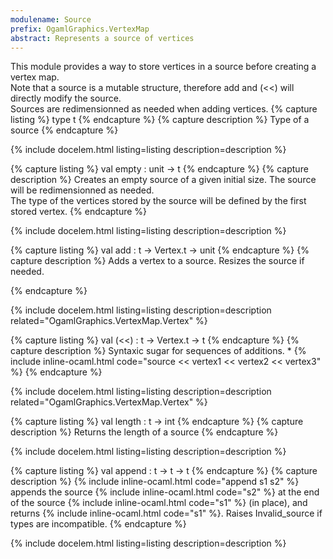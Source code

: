 ```yaml
---
modulename: Source 
prefix: OgamlGraphics.VertexMap
abstract: Represents a source of vertices 
---
```



This module provides a way to store vertices in a source
 before creating a vertex map.<br/>
 Note that a source is a mutable structure, therefore
 add and (<<) will directly modify the source.<br/>
 Sources are redimensionned as needed when adding vertices. 
{% capture listing %}
type t
{% endcapture %}
{% capture description %}
Type of a source 
{% endcapture %}

{% include docelem.html listing=listing description=description  %}

{% capture listing %}
val empty : unit -> t
{% endcapture %}
{% capture description %}
Creates an empty source of a given initial size. The source will
 be redimensionned as needed.<br/>
 The type of the vertices stored by the source will be defined
 by the first stored vertex. 
{% endcapture %}

{% include docelem.html listing=listing description=description  %}

{% capture listing %}
val add : t -> Vertex.t -> unit
{% endcapture %}
{% capture description %}
Adds a vertex to a source. Resizes the source if needed.
 
{% endcapture %}

{% include docelem.html listing=listing description=description  related="OgamlGraphics.VertexMap.Vertex" %}

{% capture listing %}
val (<<) : t -> Vertex.t -> t
{% endcapture %}
{% capture description %}
Syntaxic sugar for sequences of additions.       *
 {% include inline-ocaml.html code="source << vertex1 << vertex2 << vertex3" %} 
{% endcapture %}

{% include docelem.html listing=listing description=description  related="OgamlGraphics.VertexMap.Vertex" %}

{% capture listing %}
val length : t -> int
{% endcapture %}
{% capture description %}
Returns the length of a source 
{% endcapture %}

{% include docelem.html listing=listing description=description  %}

{% capture listing %}
val append : t -> t -> t
{% endcapture %}
{% capture description %}
{% include inline-ocaml.html code="append s1 s2" %} appends the source {% include inline-ocaml.html code="s2" %} at the end of the source {% include inline-ocaml.html code="s1" %} (in place),
 and returns {% include inline-ocaml.html code="s1" %}.
 Raises Invalid_source if types are incompatible. 
{% endcapture %}

{% include docelem.html listing=listing description=description  %}

